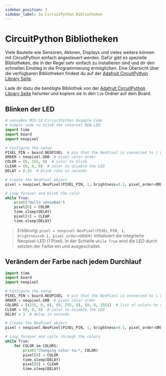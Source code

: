 ```yaml
---
sidebar_position: 2
sidebar_label: 1a CircuitPython Bibliotheken
---
```


# CircuitPython Bibliotheken

Viele Bauteile wie Sensoren, Aktoren, Displays und vieles weitere können mit CircuitPython einfach angesteuert werden. Dafür gibt es spezielle Bibliotheken, die in der Regel sehr einfach zu installieren sind und dir den schnellen Einstieg in die Programmierung ermöglichen. Eine Übersicht über die verfügbaren Bibliotheken findest du auf der [Adafruit CircuitPython Library Seite](https://circuitpython.org/libraries).

Lade dir dazu die benötigte Bibliothek von der [Adafruit CircuitPython Library Seite](https://circuitpython.org/libraries) herunter und kopiere sie in den `lib` Ordner auf dein Board.

## Blinken der LED

```python
# senseBox MCU-S2 CircuitPython Example Code
# Simple code to blink the internal RGB-LED
import time
import board
import neopixel

# Configure the setup
PIXEL_PIN = board.NEOPIXEL  # pin that the NeoPixel is connected to | GPIO 1
ORDER = neopixel.GRB  # pixel color order
COLOR = (0, 255, 0)  # color to blink
CLEAR = (0, 0, 0)  # color to disable the LED
DELAY = 0.25  # blink rate in seconds

# Create the NeoPixel object
pixel = neopixel.NeoPixel(PIXEL_PIN, 1, brightness=0.1, pixel_order=ORDER)

# Loop forever and blink the color
while True:
    print("Hello senseBox")
    pixel[0] = COLOR
    time.sleep(DELAY)
    pixel[0] = CLEAR
    time.sleep(DELAY)
```

> Erklärung:
`pixel = neopixel.NeoPixel(PIXEL_PIN, 1, brightness=0.1, pixel_order=ORDER)` initialisiert die integrierte Neopixel-LED (1 Pixel).
In der Schleife `while True` wird die LED durch setzten der Farbe ein und ausgeschaltet.

## Verändern der Farbe nach jedem Durchlauf

```python
import time
import board
import neopixel

# Configure the setup
PIXEL_PIN = board.NEOPIXEL  # pin that the NeoPixel is connected to | GPIO 1
ORDER = neopixel.GRB  # pixel color order
COLORS = [(255, 0, 0), (0, 255, 0), (0, 0, 255)]  # list of colors to cycle through (Red, Green, Blue)
CLEAR = (0, 0, 0)  # color to disable the LED
DELAY = 1  # delay in seconds

# Create the NeoPixel object
pixel = neopixel.NeoPixel(PIXEL_PIN, 1, brightness=0.1, pixel_order=ORDER)

# Loop forever and cycle through the colors
while True:
    for COLOR in COLORS:
        print("Changing color to:", COLOR)
        pixel[0] = COLOR
        time.sleep(DELAY)
        pixel[0] = CLEAR
        time.sleep(DELAY)

```
